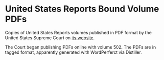 United States Reports Bound Volume PDFs
=======================================

Copies of United States Reports volumes published in PDF format by the United States Supreme Court on [its website](http://www.supremecourt.gov/opinions/boundvolumes.aspx).

The Court began publishing PDFs online with volume 502. The PDFs are in tagged format, apparently generated with WordPerferct via Distiller.
